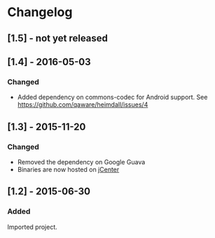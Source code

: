 # Changelog

## [1.5] - not yet released

## [1.4] - 2016-05-03
### Changed
* Added dependency on commons-codec for Android support. See https://github.com/qaware/heimdall/issues/4

## [1.3] - 2015-11-20
### Changed
* Removed the dependency on Google Guava
* Binaries are now hosted on [jCenter](https://bintray.com/bintray/jcenter)

## [1.2] - 2015-06-30
### Added
Imported project.